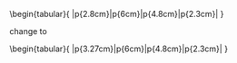\begin{tabular}{ |p{2.8cm}|p{6cm}|p{4.8cm}|p{2.3cm}|  }

change to

\begin{tabular}{ |p{3.27cm}|p{6cm}|p{4.8cm}|p{2.3cm}|  }
